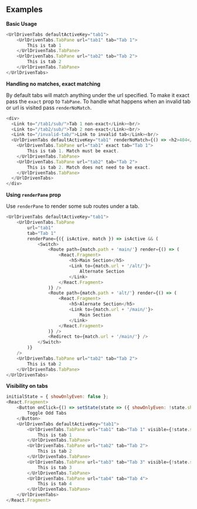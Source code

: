 ## Examples

**Basic Usage**

```js { "fakeBrowser": true }
<UrlDrivenTabs defaultActiveKey="tab1">
    <UrlDrivenTabs.TabPane url="tab1" tab="Tab 1">
        This is tab 1
    </UrlDrivenTabs.TabPane>
    <UrlDrivenTabs.TabPane url="tab2" tab="Tab 2">
        This is tab 2
    </UrlDrivenTabs.TabPane>
</UrlDrivenTabs>
```

**Handling no matches, exact matching**

By default tabs will match anything under the url specified. To make it exact
pass the `exact` prop to `TabPane`. To handle what happens when an invalid tab or
url is visited pass `renderNoMatch`.

```js { "fakeBrowser": true }
<div>
  <Link to="/tab1/sub/">Tab 1 non-exact</Link><br/>
  <Link to="/tab2/sub/">Tab 2 non-exact</Link><br/>
  <Link to="/invalid-tab/">Link to invalid tab</Link><br/>
  <UrlDrivenTabs defaultActiveKey="tab1" renderNoMatch={() => <h2>404</h2>}>
    <UrlDrivenTabs.TabPane url="tab1" exact tab="Tab 1">
        This is tab 1. Match must be exact.
    </UrlDrivenTabs.TabPane>
    <UrlDrivenTabs.TabPane url="tab2" tab="Tab 2">
        This is tab 2. Match does not need to be exact.
    </UrlDrivenTabs.TabPane>
  </UrlDrivenTabs>
</div>
```

**Using `renderPane` prop**

Use `renderPane` to render some sub routes under a tab.

```js { "fakeBrowser": true }
<UrlDrivenTabs defaultActiveKey="tab1">
    <UrlDrivenTabs.TabPane
        url="tab1"
        tab="Tab 1"
        renderPane={({ isActive, match }) => isActive && (
            <Switch>
                <Route path={match.path + 'main/'} render={() => (
                    <React.Fragment>
                        <h5>Main Section</h5>
                        <Link to={match.url + '/alt/'}>
                            Alternate Section
                        </Link>
                    </React.Fragment>
                )} />
                <Route path={match.path + 'alt/'} render={() => (
                    <React.Fragment>
                        <h5>Alernate Section</h5>
                        <Link to={match.url + '/main/'}>
                            Main Section
                        </Link>
                    </React.Fragment>
                )} />
                <Redirect to={match.url + '/main/'} />
            </Switch>
        )}
    />
    <UrlDrivenTabs.TabPane url="tab2" tab="Tab 2">
        This is tab 2
    </UrlDrivenTabs.TabPane>
</UrlDrivenTabs>
```

**Visibility on tabs**
```js { "fakeBrowser": true }
initialState = { showOnlyEven: false };
<React.Fragment>
    <Button onClick={() => setState(state => ({ showOnlyEven: !state.showOnlyEven }))}>
        Toggle Odd Tabs
    </Button>
    <UrlDrivenTabs defaultActiveKey="tab1">
        <UrlDrivenTabs.TabPane url="tab1" tab="Tab 1" visible={!state.showOnlyEven}>
            This is tab 1
        </UrlDrivenTabs.TabPane>
        <UrlDrivenTabs.TabPane url="tab2" tab="Tab 2">
            This is tab 2
        </UrlDrivenTabs.TabPane>
        <UrlDrivenTabs.TabPane url="tab3" tab="Tab 3" visible={!state.showOnlyEven}>
            This is tab 3
        </UrlDrivenTabs.TabPane>
        <UrlDrivenTabs.TabPane url="tab4" tab="Tab 4">
            This is tab 4
        </UrlDrivenTabs.TabPane>
    </UrlDrivenTabs>
</React.Fragment>
```
